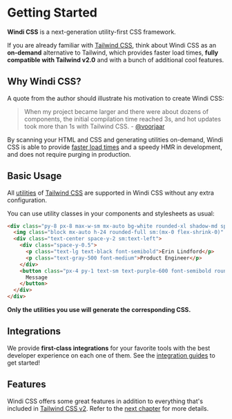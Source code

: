 [tailwind css]: https://tailwindcss.com/docs
[tailwind css v2]: https://blog.tailwindcss.com/tailwindcss-v2
[discussions]: https://github.com/windicss/windicss/discussions
[GitHub Issues]: https://github.com/windicss/windicss/issues?q=is%3Aissue+is%3Aopen+sort%3Aupdated-desc
[GitHub Discussions]: https://github.com/windicss/windicss/discussions
[autoprefixer]: https://autoprefixer.github.io/
[utilities reference]: /utilities/
[utilities]: /utilities/
[directives]: /features/directives

[video comparison]: https://twitter.com/antfu7/status/1361398324587163648
[options]: /guide/configuration
[features]: /features/

# Getting Started

**Windi CSS** is a next-generation utility-first CSS framework.

If you are already familiar with [Tailwind CSS], think about Windi CSS as an **on-demand** alternative to Tailwind, which provides faster load times, **fully compatible with Tailwind v2.0** and with a bunch of additional cool features.

## Why Windi CSS?

A quote from the author should illustrate his motivation to create Windi CSS:

> When my project became larger and there were about dozens of components, the initial compilation time reached 3s, and hot updates took more than 1s with Tailwind CSS. - [@voorjaar](https://github.com/voorjaar)

By scanning your HTML and CSS and generating utilities on-demand, Windi CSS is able to provide [faster load times][video comparison] and a speedy HMR in development, and does not require purging in production.

## Basic Usage

All [utilities] of [Tailwind CSS] are supported in Windi CSS without any extra configuration.

You can use utility classes in your components and stylesheets as usual:

```html
<div class="py-8 px-8 max-w-sm mx-auto bg-white rounded-xl shadow-md space-y-2 sm:(py-4 flex items-center space-y-0 space-x-6)">
  <img class="block mx-auto h-24 rounded-full sm:(mx-0 flex-shrink-0)" src="/img/erin-lindford.jpg" alt="Woman's Face" />
  <div class="text-center space-y-2 sm:text-left">
    <div class="space-y-0.5">
      <p class="text-lg text-black font-semibold">Erin Lindford</p>
      <p class="text-gray-500 font-medium">Product Engineer</p>
    </div>
    <button class="px-4 py-1 text-sm text-purple-600 font-semibold rounded-full border border-purple-200 hover:(text-white bg-purple-600 border-transparent) focus:(outline-none ring-2 ring-purple-600 ring-offset-2)">
      Message
    </button>
  </div>
</div>
```

**Only the utilities you use will generate the corresponding CSS.**

## Integrations

We provide **first-class integrations** for your favorite tools with the best developer experience on each one of them. See the [integration guides](/guide/installation) to get started!

## Features

Windi CSS offers some great features in addition to everything that's included in [Tailwind CSS v2][tailwind css v2]. Refer to the [next chapter][features] for more details.
